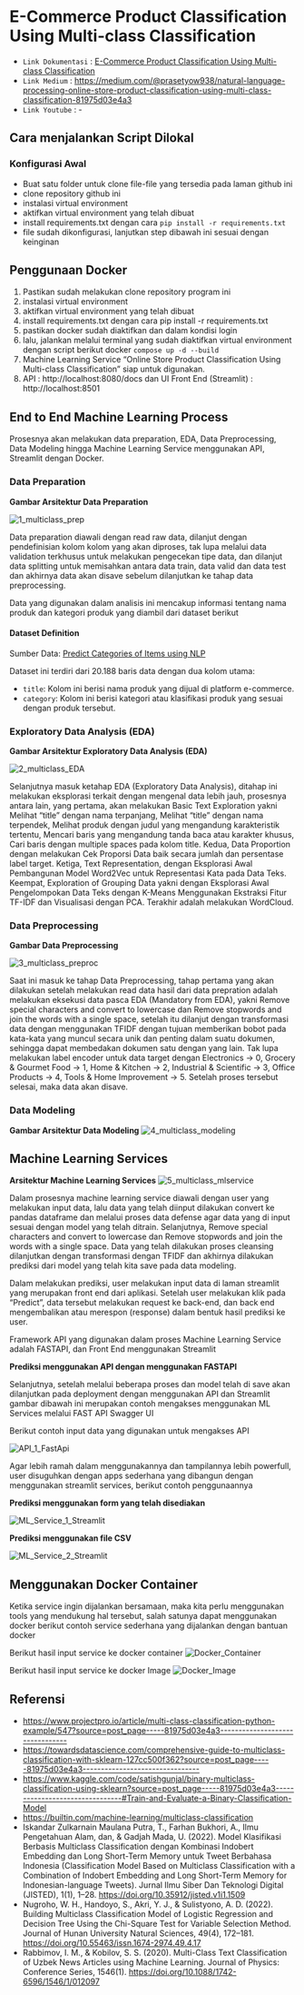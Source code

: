 # E-Commerce Product Classification Using Multi-class Classification

- `Link Dokumentasi` : [E-Commerce Product Classification Using Multi-class Classification](https://prasetyowidyantoro.github.io/E-Commerce-Product-Classification-Using-Multi-class-Classification/)
- `Link Medium` : https://medium.com/@prasetyow938/natural-language-processing-online-store-product-classification-using-multi-class-classification-81975d03e4a3
- `Link Youtube` : -

## Cara menjalankan Script Dilokal

### Konfigurasi Awal
- Buat satu folder untuk clone file-file yang tersedia pada laman github ini
- clone repository github ini
- instalasi virtual environment
- aktifkan virtual environment yang telah dibuat
- install requirements.txt dengan cara `pip install -r requirements.txt`
- file sudah dikonfigurasi, lanjutkan step dibawah ini sesuai dengan keinginan

## Penggunaan Docker

1. Pastikan sudah melakukan clone repository program ini
2. instalasi virtual environment
3. aktifkan virtual environment yang telah dibuat
4. install requirements.txt dengan cara pip install -r requirements.txt
5. pastikan docker sudah diaktifkan dan dalam kondisi login
6. lalu, jalankan melalui terminal yang sudah diaktifkan virtual environment dengan script berikut docker `compose up -d --build`
7. Machine Learning Service “Online Store Product Classification Using Multi-class Classification” siap untuk digunakan.
8. API : http://localhost:8080/docs dan UI Front End (Streamlit) : http://localhost:8501

## End to End Machine Learning Process

Prosesnya akan melakukan data preparation, EDA, Data Preprocessing, Data Modeling hingga Machine Learning Service menggunakan API, Streamlit dengan Docker.

### Data Preparation

**Gambar Arsitektur Data Preparation**

![1_multiclass_prep](docs/docs/images/1_multiclass_prep.png)

Data preparation diawali dengan read raw data, dilanjut dengan pendefinisian kolom kolom yang akan diproses, tak lupa melalui data validation terkhusus untuk melakukan pengecekan tipe data, dan dilanjut data splitting untuk memisahkan antara data train, data valid dan data test dan akhirnya data akan disave sebelum dilanjutkan ke tahap data preprocessing.

Data yang digunakan dalam analisis ini mencakup informasi tentang nama produk dan kategori produk yang diambil dari dataset berikut

#### Dataset Definition
Sumber Data: [Predict Categories of Items using NLP](https://www.kaggle.com/datasets/shivam1298/predict-categories-of-items-using-nlp)

Dataset ini terdiri dari 20.188 baris data dengan dua kolom utama:

- `title`: Kolom ini berisi nama produk yang dijual di platform e-commerce.
- `category`: Kolom ini berisi kategori atau klasifikasi produk yang sesuai dengan produk tersebut.

### Exploratory Data Analysis (EDA)

**Gambar Arsitektur Exploratory Data Analysis (EDA)**

![2_multiclass_EDA](docs/docs/images/2_multiclass_EDA.png)

Selanjutnya masuk ketahap EDA (Exploratory Data Analysis), ditahap ini melakukan eksplorasi terkait dengan mengenal data lebih jauh, prosesnya antara lain, yang pertama, akan melakukan Basic Text Exploration yakni Melihat “title” dengan nama terpanjang, Melihat “title” dengan nama terpendek, Melihat produk dengan judul yang mengandung karakteristik tertentu, Mencari baris yang mengandung tanda baca atau karakter khusus, Cari baris dengan multiple spaces pada kolom title. Kedua, Data Proportion dengan melakukan Cek Proporsi Data baik secara jumlah dan persentase label target. Ketiga, Text Representation, dengan Eksplorasi Awal Pembangunan Model Word2Vec untuk Representasi Kata pada Data Teks. Keempat, Exploration of Grouping Data yakni dengan Eksplorasi Awal Pengelompokan Data Teks dengan K-Means Menggunakan Ekstraksi Fitur TF-IDF dan Visualisasi dengan PCA. Terakhir adalah melakukan WordCloud.

### Data Preprocessing

**Gambar Data Preprocessing**

![3_multiclass_preproc](docs/docs/images/3_multiclass_preproc.png)

Saat ini masuk ke tahap Data Preprocessing, tahap pertama yang akan dilakukan setelah melakukan read data hasil dari data prepration adalah melakukan eksekusi data pasca EDA (Mandatory from EDA), yakni Remove special characters and convert to lowercase dan Remove stopwords and join the words with a single space, setelah itu dilanjut dengan transformasi data dengan menggunakan TFIDF dengan tujuan memberikan bobot pada kata-kata yang muncul secara unik dan penting dalam suatu dokumen, sehingga dapat membedakan dokumen satu dengan yang lain. Tak lupa melakukan label encoder untuk data target dengan Electronics -> 0, Grocery & Gourmet Food -> 1, Home & Kitchen -> 2, Industrial & Scientific -> 3, Office Products -> 4, Tools & Home Improvement -> 5. Setelah proses tersebut selesai, maka data akan disave.

### Data Modeling

**Gambar Arsitektur Data Modeling**
![4_multiclass_modeling](docs/docs/images/4_multiclass_modeling.png)


## Machine Learning Services

**Arsitektur Machine Learning Services**
![5_multiclass_mlservice](docs/docs/images/5_multiclass_mlservice.png)


Dalam prosesnya machine learning service diawali dengan user yang melakukan input data, lalu data yang telah diinput dilakukan convert ke pandas dataframe dan melalui proses data defense agar data yang di input sesuai dengan model yang telah ditrain. Selanjutnya, Remove special characters and convert to lowercase dan Remove stopwords and join the words with a single space. Data yang telah dilakukan proses cleansing dilanjutkan dengan transformasi dengan TFIDF dan akhirnya dilakukan prediksi dari model yang telah kita save pada data modeling.

Dalam melakukan prediksi, user melakukan input data di laman streamlit yang merupakan front end dari aplikasi. Setelah user melakukan klik pada “Predict”, data tersebut melakukan request ke back-end, dan back end mengembalikan atau merespon (response) dalam bentuk hasil prediksi ke user.

Framework API yang digunakan dalam proses Machine Learning Service adalah FASTAPI, dan Front End menggunakan Streamlit

**Prediksi menggunakan API dengan menggunakan FASTAPI**

Selanjutnya, setelah melalui beberapa proses dan model telah di save akan dilanjutkan pada deployment dengan menggunakan API dan Streamlit gambar dibawah ini merupakan contoh mengakses menggunakan ML Services melalui FAST API Swagger UI

Berikut contoh input data yang digunakan untuk mengakses API

![API_1_FastApi](docs/docs/images/API_1_FastApi.png)

Agar lebih ramah dalam menggunakannya dan tampilannya lebih powerfull, user disuguhkan dengan apps sederhana yang dibangun dengan menggunakan streamlit services, berikut contoh penggunaannya

**Prediksi menggunakan form yang telah disediakan**

![ML_Service_1_Streamlit](docs/docs/images/ML_Service_1_Streamlit.png)

**Prediksi menggunakan file CSV**

![ML_Service_2_Streamlit](docs/docs/images/ML_Service_2_Streamlit.png)

## Menggunakan Docker Container

Ketika service ingin dijalankan bersamaan, maka kita perlu menggunakan tools yang mendukung hal tersebut, salah satunya dapat menggunakan docker berikut contoh service sederhana yang dijalankan dengan bantuan docker

Berikut hasil input service ke docker container
![Docker_Container](docs/docs/images/Docker_Container.png)

Berikut hasil input service ke docker Image
![Docker_Image](docs/docs/images/Docker_Image.png)


## Referensi

- https://www.projectpro.io/article/multi-class-classification-python-example/547?source=post_page-----81975d03e4a3--------------------------------
- https://towardsdatascience.com/comprehensive-guide-to-multiclass-classification-with-sklearn-127cc500f362?source=post_page-----81975d03e4a3--------------------------------
- https://www.kaggle.com/code/satishgunjal/binary-multiclass-classification-using-sklearn?source=post_page-----81975d03e4a3--------------------------------#Train-and-Evaluate-a-Binary-Classification-Model
- https://builtin.com/machine-learning/multiclass-classification
- Iskandar Zulkarnain Maulana Putra, T., Farhan Bukhori, A., Ilmu Pengetahuan Alam, dan, & Gadjah Mada, U. (2022). Model Klasifikasi Berbasis Multiclass Classification dengan Kombinasi Indobert Embedding dan Long Short-Term Memory untuk Tweet Berbahasa Indonesia (Classification Model Based on Multiclass Classification with a Combination of Indobert Embedding and Long Short-Term Memory for Indonesian-language Tweets). Jurnal Ilmu Siber Dan Teknologi Digital (JISTED), 1(1), 1–28. https://doi.org/10.35912/jisted.v1i1.1509
- Nugroho, W. H., Handoyo, S., Akri, Y. J., & Sulistyono, A. D. (2022). Building Multiclass Classification Model of Logistic Regression and Decision Tree Using the Chi-Square Test for Variable Selection Method. Journal of Hunan University Natural Sciences, 49(4), 172–181. https://doi.org/10.55463/issn.1674-2974.49.4.17
- Rabbimov, I. M., & Kobilov, S. S. (2020). Multi-Class Text Classification of Uzbek News Articles using Machine Learning. Journal of Physics: Conference Series, 1546(1). https://doi.org/10.1088/1742-6596/1546/1/012097
